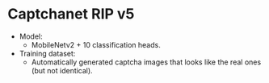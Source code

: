 # Captchanet RIP v5

- Model:
  - MobileNetv2 + 10 classification heads.
- Training dataset:
  - Automatically generated captcha images that looks like the real ones (but not identical).
  